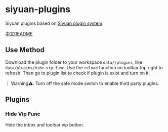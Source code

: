 # siyuan-plugins
Siyuan plugins based on [Siyuan plugin system](https://github.com/zuoez02/siyuan-plugin-system).

[中文README](./README_zh.md)

## Use Method
Download the plugin folder to your workspace `data//plugins`, like `data/plugins/hide-vip-func`. Use the `reload` function on toolbar top right to refresh. Then go to plugin list to check if plugin is exist and turn on it.

｜ Warning⚠️: Turn off the safe mode switch to enable third party plugins.

## Plugins

### Hide Vip Func

Hide the inbox and toolbar vip button.